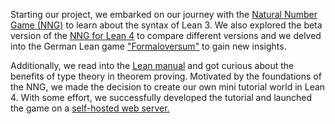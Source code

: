 Starting our project, we embarked on our journey with the [Natural Number Game (NNG)](https://www.ma.imperial.ac.uk/~buzzard/xena/natural_number_game/) to learn about the syntax of Lean 3. We also explored the beta version of the [NNG for Lean 4](https://adam.math.hhu.de/) to compare different versions and we delved into the German Lean game ["Formaloversum"](https://adam.math.hhu.de/) to gain new insights. 

Additionally, we read into the [Lean manual](https://leanprover.github.io/lean4/doc/whatIsLean.html) and got curious about the benefits of type theory in theorem proving. Motivated by the foundations of the NNG, we made the decision to create our own mini tutorial world in Lean 4. With some effort, we successfully developed the tutorial and launched the game on a [self-hosted web server.](https://add-iv.com/#/g/add/addgame)